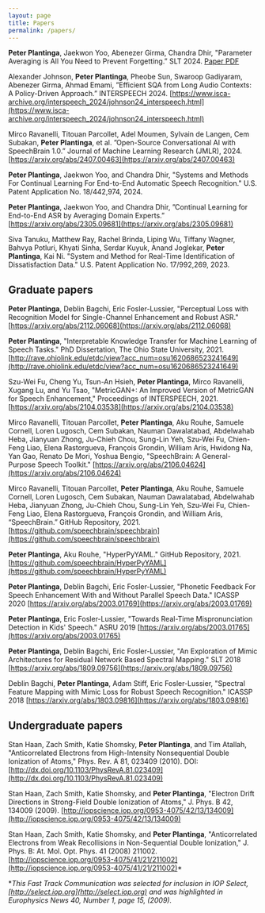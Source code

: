 ```yaml
---
layout: page
title: Papers
permalink: /papers/
---
```


**Peter Plantinga**, Jaekwon Yoo, Abenezer Girma, Chandra Dhir,
"Parameter Averaging is All You Need to Prevent Forgetting.” SLT 2024.
[Paper PDF](/assets/pdf/parameter-averaging-forgetting.pdf)

Alexander Johnson, **Peter Plantinga**, Pheobe Sun, Swaroop Gadiyaram, Abenezer Girma,
Ahmad Emami, ”Efficient SQA from Long Audio Contexts: A Policy-Driven Approach.” INTERSPEECH 2024.
[https://www.isca-archive.org/interspeech_2024/johnson24_interspeech.html](https://www.isca-archive.org/interspeech_2024/johnson24_interspeech.html)

Mirco Ravanelli, Titouan Parcollet, Adel Moumen, Sylvain de Langen, Cem Subakan,
**Peter Plantinga**, et al. ”Open-Source Conversational AI with SpeechBrain 1.0.”
Journal of Machine Learning Research (JMLR), 2024.
[https://arxiv.org/abs/2407.00463](https://arxiv.org/abs/2407.00463)

**Peter Plantinga**, Jaekwon Yoo, and Chandra Dhir, "Systems and Methods For Continual Learning
For End-to-End Automatic Speech Recognition." U.S. Patent Application No. 18/442,974, 2024.

**Peter Plantinga**, Jaekwon Yoo, and Chandra Dhir, ”Continual Learning for End-to-End ASR
by Averaging Domain Experts.” [https://arxiv.org/abs/2305.09681](https://arxiv.org/abs/2305.09681)

Siva Tanuku, Matthew Ray, Rachel Brinda, Liping Wu, Tiffany Wagner, Bahvya Potluri, Khyati Sinha,
Serdar Kuyuk, Anand Joglekar, **Peter Plantinga**, Kai Ni. "System and Method for Real-Time
Identification of Dissatisfaction Data." U.S. Patent Application No. 17/992,269, 2023.

Graduate papers
---------------
**Peter Plantinga**, Deblin Bagchi, Eric Fosler-Lussier, "Perceptual Loss with
Recognition Model for Single-Channel Enhancement and Robust ASR."
[https://arxiv.org/abs/2112.06068](https://arxiv.org/abs/2112.06068)

**Peter Plantinga**, "Interpretable Knowledge Transfer for Machine Learning of Speech Tasks."
PhD Dissertation, The Ohio State University, 2021.
[http://rave.ohiolink.edu/etdc/view?acc_num=osu1620686523241649](http://rave.ohiolink.edu/etdc/view?acc_num=osu1620686523241649)

Szu-Wei Fu, Cheng Yu, Tsun-An Hsieh, **Peter Plantinga**, Mirco Ravanelli, Xugang Lu, and Yu Tsao,
"MetricGAN+: An Improved Version of MetricGAN for Speech Enhancement," Proceedings of INTERSPEECH, 2021.
[https://arxiv.org/abs/2104.03538](https://arxiv.org/abs/2104.03538)

Mirco Ravanelli, Titouan Parcollet, **Peter Plantinga**, Aku Rouhe, Samuele Cornell,
Loren Lugosch, Cem Subakan, Nauman Dawalatabad, Abdelwahab Heba, Jianyuan Zhong,
Ju-Chieh Chou, Sung-Lin Yeh, Szu-Wei Fu, Chien-Feng Liao, Elena Rastorgueva,
François Grondin, William Aris, Hwidong Na, Yan Gao, Renato De Mori, Yoshua Bengio,
"SpeechBrain: A General-Purpose Speech Toolkit."
[https://arxiv.org/abs/2106.04624](https://arxiv.org/abs/2106.04624)

Mirco Ravanelli, Titouan Parcollet, **Peter Plantinga**, Aku Rouhe, Samuele Cornell,
Loren Lugosch, Cem Subakan, Nauman Dawalatabad, Abdelwahab Heba, Jianyuan Zhong,
Ju-Chieh Chou, Sung-Lin Yeh, Szu-Wei Fu, Chien-Feng Liao, Elena Rastorgueva,
François Grondin, and William Aris, “SpeechBrain.” GitHub Repository, 2021.
[https://github.com/speechbrain/speechbrain](https://github.com/speechbrain/speechbrain)

**Peter Plantinga**, Aku Rouhe, "HyperPyYAML." GitHub Repository, 2021.
[https://github.com/speechbrain/HyperPyYAML](https://github.com/speechbrain/HyperPyYAML)

**Peter Plantinga**, Deblin Bagchi, Eric Fosler-Lussier, "Phonetic Feedback
For Speech Enhancement With and Without Parallel Speech Data." ICASSP 2020
[https://arxiv.org/abs/2003.01769](https://arxiv.org/abs/2003.01769)

**Peter Plantinga**, Eric Fosler-Lussier, "Towards Real-Time Mispronunciation
Detection in Kids' Speech." ASRU 2019
[https://arxiv.org/abs/2003.01765](https://arxiv.org/abs/2003.01765)

**Peter Plantinga**, Deblin Bagchi, Eric Fosler-Lussier, "An Exploration of
Mimic Architectures for Residual Network Based Spectral Mapping." SLT 2018
[https://arxiv.org/abs/1809.09756](https://arxiv.org/abs/1809.09756)

Deblin Bagchi, **Peter Plantinga**, Adam Stiff, Eric Fosler-Lussier, "Spectral
Feature Mapping with Mimic Loss for Robust Speech Recognition." ICASSP 2018
[https://arxiv.org/abs/1803.09816](https://arxiv.org/abs/1803.09816)

Undergraduate papers
--------------------

Stan Haan, Zach Smith, Katie Shomsky, **Peter Plantinga**, and Tim Atallah,
"Anticorrelated Electrons from High-Intensity Nonsequential Double Ionization
of Atoms," Phys. Rev. A 81, 023409 (2010). DOI:
[http://dx.doi.org/10.1103/PhysRevA.81.023409](http://dx.doi.org/10.1103/PhysRevA.81.023409)

Stan Haan, Zach Smith, Katie Shomsky, and **Peter Plantinga**, "Electron Drift
Directions in Strong-Field Double Ionization of Atoms," J. Phys. B 42, 134009 (2009).
[http://iopscience.iop.org/0953-4075/42/13/134009](http://iopscience.iop.org/0953-4075/42/13/134009)

Stan Haan, Zach Smith, Katie Shomsky, and **Peter Plantinga**, "Anticorrelated
Electrons from Weak Recollisions in Non-Sequential Double Ionization,"
J. Phys. B: At. Mol. Opt. Phys. 41 (2008) 211002.
[http://iopscience.iop.org/0953-4075/41/21/211002](http://iopscience.iop.org/0953-4075/41/21/211002)*

\**This Fast Track Communication was selected for inclusion in IOP Select,
[http://select.iop.org](http://select.iop.org) and was highlighted in 
Europhysics News 40, Number 1, page 15, (2009).*
